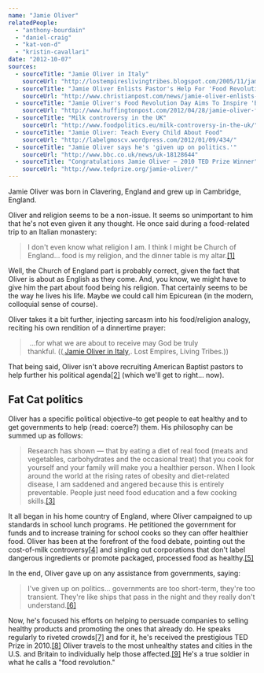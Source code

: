 ```yaml
---
name: "Jamie Oliver"
relatedPeople:
  - "anthony-bourdain"
  - "daniel-craig"
  - "kat-von-d"
  - "kristin-cavallari"
date: "2012-10-07"
sources:
  - sourceTitle: "Jamie Oliver in Italy"
    sourceUrl: "http://lostempireslivingtribes.blogspot.com/2005/11/jamie-oliver-in-italy.html"
  - sourceTitle: "Jamie Oliver Enlists Pastor's Help For 'Food Revolution.'"
    sourceUrl: "http://www.christianpost.com/news/jamie-oliver-enlists-pastor-s-help-for-food-revolution-44473/"
  - sourceTitle: "Jamie Oliver's Food Revolution Day Aims To Inspire 'Better Food, Better Life.'"
    sourceUrl: "http://www.huffingtonpost.com/2012/04/28/jamie-oliver-food-revolution-day_n_1461430.html"
  - sourceTitle: "Milk controversy in the UK"
    sourceUrl: "http://www.foodpolitics.eu/milk-controversy-in-the-uk/"
  - sourceTitle: "Jamie Oliver: Teach Every Child About Food"
    sourceUrl: "http://labelgmoscv.wordpress.com/2012/01/09/434/"
  - sourceTitle: "Jamie Oliver says he's 'given up on politics.'"
    sourceUrl: "http://www.bbc.co.uk/news/uk-18128644"
  - sourceTitle: "Congratulations Jamie Oliver – 2010 TED Prize Winner"
    sourceUrl: "http://www.tedprize.org/jamie-oliver/"
---
```


Jamie Oliver was born in Clavering, England and grew up in Cambridge, England.

Oliver and religion seems to be a non-issue. It seems so unimportant to him that he's not even given it any thought. He once said during a food-related trip to an Italian monastery:

>I don't even know what religion I am. I think I might be Church of England… food is my religion, and the dinner table is my altar.<a class="source-citation" href="#http://lostempireslivingtribes.blogspot.com/2005/11/jamie-oliver-in-italy.html" title="Jamie Oliver in Italy">[1]</a>

Well, the Church of England part is probably correct, given the fact that Oliver is about as English as they come. And, you know, we might have to give him the part about food being his religion. That certainly seems to be the way he lives his life. Maybe we could call him Epicurean (in the modern, colloquial sense of course).

Oliver takes it a bit further, injecting sarcasm into his food/religion analogy, reciting his own rendition of a dinnertime prayer:

> …for what we are about to receive may God be truly thankful. ((,[Jamie Oliver in Italy](http://lostempireslivingtribes.blogspot.com/2005/11/jamie-oliver-in-italy.html),. Lost Empires, Living Tribes.))

That being said, Oliver isn't above recruiting American Baptist pastors to help further his political agenda<a class="source-citation" href="#http://www.christianpost.com/news/jamie-oliver-enlists-pastor-s-help-for-food-revolution-44473/" title="Jamie Oliver Enlists Pastor&apos;s Help For &apos;Food Revolution.&apos;">[2]</a> (which we'll get to right… now).


## Fat Cat politics

Oliver has a specific political objective–to get people to eat healthy and to get governments to help (read: coerce?) them. His philosophy can be summed up as follows:

>Research has shown — that by eating a diet of real food (meats and vegetables, carbohydrates and the occasional treat) that you cook for yourself and your family will make you a healthier person. When I look around the world at the rising rates of obesity and diet-related disease, I am saddened and angered because this is entirely preventable. People just need food education and a few cooking skills.<a class="source-citation" href="#http://www.huffingtonpost.com/2012/04/28/jamie-oliver-food-revolution-day_n_1461430.html" title="Jamie Oliver&apos;s Food Revolution Day Aims To Inspire &apos;Better Food, Better Life.&apos;">[3]</a>

It all began in his home country of England, where Oliver campaigned to up standards in school lunch programs. He petitioned the government for funds and to increase training for school cooks so they can offer healthier food. Oliver has been at the forefront of the food debate, pointing out the cost-of-milk controversy<a class="source-citation" href="#http://www.foodpolitics.eu/milk-controversy-in-the-uk/" title="Milk controversy in the UK">[4]</a> and singling out corporations that don't label dangerous ingredients or promote packaged, processed food as healthy.<a class="source-citation" href="#http://labelgmoscv.wordpress.com/2012/01/09/434/" title="Jamie Oliver: Teach Every Child About Food">[5]</a>

In the end, Oliver gave up on any assistance from governments, saying:

>I've given up on politics… governments are too short-term, they're too transient. They're like ships that pass in the night and they really don't understand.<a class="source-citation" href="#http://www.bbc.co.uk/news/uk-18128644" title="Jamie Oliver says he&apos;s &apos;given up on politics.&apos;">[6]</a>

Now, he's focused his efforts on helping to persuade companies to selling healthy products and promoting the ones that already do. He speaks regularly to riveted crowds<a class="source-citation" href="#http://labelgmoscv.wordpress.com/2012/01/09/434/" title="Jamie Oliver: Teach Every Child About Food">[7]</a> and for it, he's received the prestigious TED Prize in 2010.<a class="source-citation" href="#http://www.tedprize.org/jamie-oliver/" title="Congratulations Jamie Oliver – 2010 TED Prize Winner">[8]</a> Oliver travels to the most unhealthy states and cities in the U.S. and Britain to individually help those affected.<a class="source-citation" href="#http://labelgmoscv.wordpress.com/2012/01/09/434/" title="Jamie Oliver: Teach Every Child About Food">[9]</a> He's a true soldier in what he calls a "food revolution."